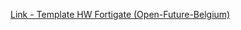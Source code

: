 [Link - Template HW Fortigate (Open-Future-Belgium)](https://github.com/Open-Future-Belgium/zabbix/tree/master/templates)
